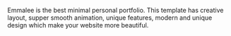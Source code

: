  Emmalee is the best minimal personal portfolio. This template has creative layout, supper smooth animation, unique features, modern and unique design which make your website more beautiful.


